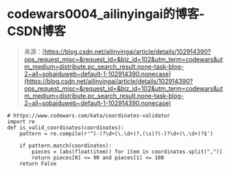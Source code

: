 <!--yml
category: codewars
date: 2022-08-13 11:45:02
-->

# codewars0004_ailinyingai的博客-CSDN博客

> 来源：[https://blog.csdn.net/ailinyingai/article/details/102914390?ops_request_misc=&request_id=&biz_id=102&utm_term=codewars&utm_medium=distribute.pc_search_result.none-task-blog-2~all~sobaiduweb~default-1-102914390.nonecase](https://blog.csdn.net/ailinyingai/article/details/102914390?ops_request_misc=&request_id=&biz_id=102&utm_term=codewars&utm_medium=distribute.pc_search_result.none-task-blog-2~all~sobaiduweb~default-1-102914390.nonecase)

```
# https://www.codewars.com/kata/coordinates-validator
import re
def is_valid_coordinates(coordinates):
    pattern = re.compile(r'^(-)?\d+(\.\d+)?,(\s)?(-)?\d+(\.\d+)?$')

    if pattern.match(coordinates):
        pieces = [abs(float(item)) for item in coordinates.split(",")]
        return pieces[0] <= 90 and pieces[1] <= 180
    return False 
```